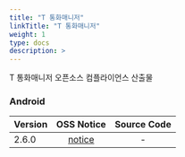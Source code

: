 ```yaml
---
title: "T 통화매니저"
linkTitle: "T 통화매니저"
weight: 1
type: docs
description: >
---
```

T 통화매니저 오픈소스 컴플라이언스 산출물

### Android

| Version | OSS Notice | Source Code |
|---|:---:|:---:|
| 2.6.0 | [notice](https://opensource.sktelecom.com/compliance_artifacts/t_call_guide/android/2.6.0/Tcallguide_android_2.6.0_OSS_Notice.html)  | - |